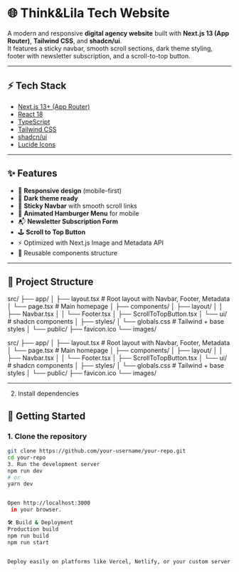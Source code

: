 # 🌐 Think&Lila Tech Website

A modern and responsive **digital agency website** built with **Next.js 13 (App Router)**, **Tailwind CSS**, and **shadcn/ui**.  
It features a sticky navbar, smooth scroll sections, dark theme styling, footer with newsletter subscription, and a scroll-to-top button.

---

## ⚡ Tech Stack

- [Next.js 13+ (App Router)](https://nextjs.org/)
- [React 18](https://reactjs.org/)
- [TypeScript](https://www.typescriptlang.org/)
- [Tailwind CSS](https://tailwindcss.com/)
- [shadcn/ui](https://ui.shadcn.com/)
- [Lucide Icons](https://lucide.dev/)

---

## ✨ Features

- 📱 **Responsive design** (mobile-first)
- 🎨 **Dark theme ready**
- 📌 **Sticky Navbar** with smooth scroll links
- 🍔 **Animated Hamburger Menu** for mobile
- 📬 **Newsletter Subscription Form**
- 🕹 **Scroll to Top Button**
- ⚡ Optimized with Next.js Image and Metadata API
- 🧩 Reusable components structure

---

## 📂 Project Structure

src/
├── app/
│ ├── layout.tsx # Root layout with Navbar, Footer, Metadata
│ └── page.tsx # Main homepage
│
├── components/
│ ├── layout/
│ │ ├── Navbar.tsx
│ │ └── Footer.tsx
│ ├── ScrollToTopButton.tsx
│ └── ui/ # shadcn components
│
├── styles/
│ └── globals.css # Tailwind + base styles
│
└── public/
├── favicon.ico
└── images/

src/
├── app/
│ ├── layout.tsx # Root layout with Navbar, Footer, Metadata
│ └── page.tsx # Main homepage
│
├── components/
│ ├── layout/
│ │ ├── Navbar.tsx
│ │ └── Footer.tsx
│ ├── ScrollToTopButton.tsx
│ └── ui/ # shadcn components
│
├── styles/
│ └── globals.css # Tailwind + base styles
│
└── public/
├── favicon.ico
└── images/


---
2. Install dependencies
## 🚀 Getting Started

### 1. Clone the repository
```bash
git clone https://github.com/your-username/your-repo.git
cd your-repo
3. Run the development server
npm run dev
# or
yarn dev


Open http://localhost:3000
 in your browser.

🛠 Build & Deployment
Production build
npm run build
npm run start


Deploy easily on platforms like Vercel, Netlify, or your custom server.


